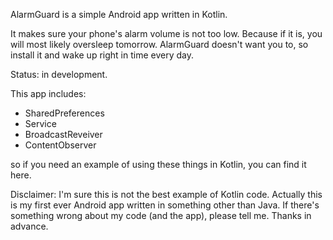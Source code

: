 AlarmGuard is a simple Android app written in Kotlin. 

It makes sure your phone's alarm volume is not too low. Because if it is, you will most likely oversleep tomorrow. 
AlarmGuard doesn't want you to, so install it and wake up right in time every day.

Status: in development. 

This app includes:
- SharedPreferences
- Service
- BroadcastReveiver
- ContentObserver

so if you need an example of using these things in Kotlin, you can find it here.

Disclaimer:
I'm sure this is not the best example of Kotlin code. Actually this is my first ever Android app written in something other than Java.
If there's something wrong about my code (and the app), please tell me. Thanks in advance.
